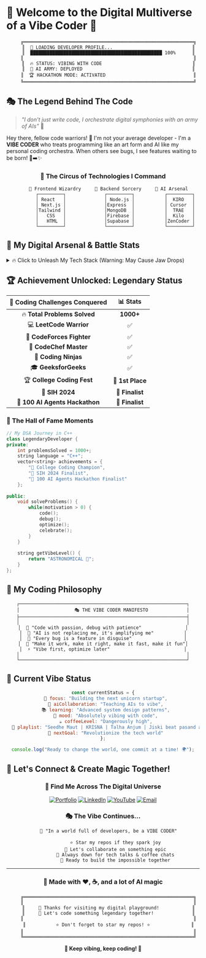# 🚀 Welcome to the Digital Multiverse of a Vibe Coder 🌌

<div align="center">

```ascii
    ╔══════════════════════════════════════════════════════════════╗
    ║  🎯 LOADING DEVELOPER PROFILE...                             ║
    ║  ████████████████████████████████████████████████ 100%      ║
    ║                                                              ║
    ║  🔥 STATUS: VIBING WITH CODE                                 ║
    ║  🤖 AI ARMY: DEPLOYED                                        ║
    ║  🏆 HACKATHON MODE: ACTIVATED                                ║
    ╚══════════════════════════════════════════════════════════════╝
```

</div>

## 🎭 The Legend Behind The Code

> *"I don't just write code, I orchestrate digital symphonies with an army of AIs"* 🎼

Hey there, fellow code warriors! 👋 I'm not your average developer - I'm a **VIBE CODER** who treats programming like an art form and AI like my personal coding orchestra. When others see bugs, I see features waiting to be born! 🐛➡️✨

<div align="center">

### 🎪 The Circus of Technologies I Command

```
    🎨 Frontend Wizardry     🔧 Backend Sorcery     🧠 AI Arsenal
         ┌─────────┐              ┌─────────┐           ┌─────────┐
         │ React   │              │ Node.js │           │  KIRO   │
         │ Next.js │              │Express  │           │ Cursor  │
         │Tailwind │              │MongoDB  │           │  TRAE   │
         │   CSS   │              │Firebase │           │  Kilo   │
         │   HTML  │              │Supabase │           │ZenCoder │
         └─────────┘              └─────────┘           └─────────┘
```

</div>

## 🎯 My Digital Arsenal & Battle Stats

<details>
<summary>🔥 Click to Unleash My Tech Stack (Warning: May Cause Jaw Drops)</summary>

### 🎨 **Frontend Artistry**
```javascript
const frontendSkills = {
  languages: ["HTML5", "CSS3", "JavaScript", "TypeScript"],
  frameworks: ["React.js", "Next.js"],
  styling: ["Tailwind CSS", "Styled Components", "SCSS"],
  uiLibraries: ["Magic UI", "React Bits", "Aceternity", "UIverse"],
  maps: ["Mapbox GL", "React Leaflet"],
  realtime: ["WebSocket", "Socket.io"],
  vibeLevel: "MAXIMUM 🔥"
};
```

### ⚡ **Backend Mastery**
```javascript
const backendPowers = {
  runtime: ["Node.js"],
  frameworks: ["Express.js"],
  databases: ["MongoDB", "Firebase", "Supabase"],
  cloud: ["Cloudinary"],
  apis: ["RESTful", "GraphQL"],
  authentication: ["JWT", "OAuth"],
  deployment: ["Vercel", "Netlify", "Railway"],
  chaos: "Controlled ⚡"
};
```

### 🤖 **AI Collaboration Squad**
```javascript
const aiArmy = {
  codingBuddies: ["Kiro", "Cursor", "TRAE", "Kilo", "ZenCoder"],
  apiKeys: ["OpenAI", "Anthropic", "DeepSeek", "Mistral"],
  relationship: "Best Friends Forever 🤝",
  productivity: "OVER 9000! 📈"
};
```

### 🛠️ **Developer Tools Arsenal**
```javascript
const toolbox = {
  editors: ["VS Code", "Cursor"],
  versionControl: ["Git", "GitHub"],
  apiTesting: ["Postman", "Hoppscotch"],
  browsers: ["Chrome DevTools", "Firefox DevTools"],
  design: ["Figma", "Canva"],
  mindset: "Always Learning 🧠"
};
```

</details>

## 🏆 Achievement Unlocked: Legendary Status

<div align="center">

| 🎯 **Coding Challenges Conquered** | 📊 **Stats** |
|:---:|:---:|
| 🔥 **Total Problems Solved** | **1000+** |
| 💻 **LeetCode Warrior** | ✅ |
| 🏁 **CodeForces Fighter** | ✅ |
| 🍳 **CodeChef Master** | ✅ |
| 🥷 **Coding Ninjas** | ✅ |
| 🎓 **GeeksforGeeks** | ✅ |
| 🏆 **College Coding Fest** | **🥇 1st Place** |
| 🚀 **SIH 2024** | **🎯 Finalist** |
| 🤖 **100 AI Agents Hackathon** | **🎯 Finalist** |

</div>

### 🎪 The Hall of Fame Moments

```cpp
// My DSA Journey in C++
class LegendaryDeveloper {
private:
    int problemsSolved = 1000+;
    string language = "C++";
    vector<string> achievements = {
        "🥇 College Coding Champion",
        "🎯 SIH 2024 Finalist", 
        "🤖 100 AI Agents Hackathon Finalist"
    };
    
public:
    void solveProblems() {
        while(motivation > 0) {
            code();
            debug();
            optimize();
            celebrate();
        }
    }
    
    string getVibeLevel() {
        return "ASTRONOMICAL 🚀";
    }
};
```

## 🎨 My Coding Philosophy

<div align="center">

```
┌─────────────────────────────────────────────────────────────┐
│                    🎭 THE VIBE CODER MANIFESTO              │
├─────────────────────────────────────────────────────────────┤
│                                                             │
│  🎯 "Code with passion, debug with patience"                │
│  🤖 "AI is not replacing me, it's amplifying me"           │
│  🚀 "Every bug is a feature in disguise"                   │
│  🎪 "Make it work, make it right, make it fast, make it fun"│
│  ⚡ "Vibe first, optimize later"                           │
│                                                             │
└─────────────────────────────────────────────────────────────┘
```

</div>

## 🌟 Current Vibe Status

<div align="center">

```javascript
const currentStatus = {
  🎯 focus: "Building the next unicorn startup",
  🤖 aiCollaboration: "Teaching AIs to vibe",
  📚 learning: "Advanced system design patterns",
  🎪 mood: "Absolutely vibing with code",
  ☕ coffeeLevel: "Dangerously high",
  🎵 playlist: "Seedhe Maut | KRISNA | Talha Anjum | Jiski beat pasand aajae",
  🚀 nextGoal: "Revolutionize the tech world"
};

console.log("Ready to change the world, one commit at a time! 🌍");
```

</div>

## 🎪 Let's Connect & Create Magic Together!

<div align="center">

### 🌈 Find Me Across The Digital Universe

[![Portfolio](https://img.shields.io/badge/Portfolio-FF5722?style=for-the-badge&logo=todoist&logoColor=white)](https://pratham-potfolio.vercel.app/)
[![LinkedIn](https://img.shields.io/badge/LinkedIn-0077B5?style=for-the-badge&logo=linkedin&logoColor=white)](https://www.linkedin.com/in/pratham-israni-a6b672275/)
[![YouTube](https://img.shields.io/badge/YouTube-FF0000?style=for-the-badge&logo=youtube&logoColor=white)](https://www.youtube.com/@prathemkumar4724)
[![Email](https://img.shields.io/badge/Email-D14836?style=for-the-badge&logo=gmail&logoColor=white)](mailto:pk2732004@gmail.com)


### 🎭 The Vibe Continues...

```
    🎪 "In a world full of developers, be a VIBE CODER"
    
         ⭐ Star my repos if they spark joy
         🤝 Let's collaborate on something epic
         💬 Always down for tech talks & coffee chats
         🚀 Ready to build the impossible together
```

</div>

---

<div align="center">

### 🎨 Made with ❤️, ☕, and a lot of AI magic

```ascii
    ╔══════════════════════════════════════════════════════════════╗
    ║                                                              ║
    ║     🎯 Thanks for visiting my digital playground!            ║
    ║     🚀 Let's code something legendary together!              ║
    ║                                                              ║
    ║           ⭐ Don't forget to star my repos! ⭐               ║
    ║                                                              ║
    ╚══════════════════════════════════════════════════════════════╝
```

**🎪 Keep vibing, keep coding! 🚀**

</div>

<!-- Easter Egg for fellow developers -->
<!-- 
    🎭 Congratulations! You found the easter egg! 
    🎯 You're clearly a developer of culture.
    🚀 May your code be bug-free and your coffee be strong!
    ⚡ - The Vibe Coder
-->
